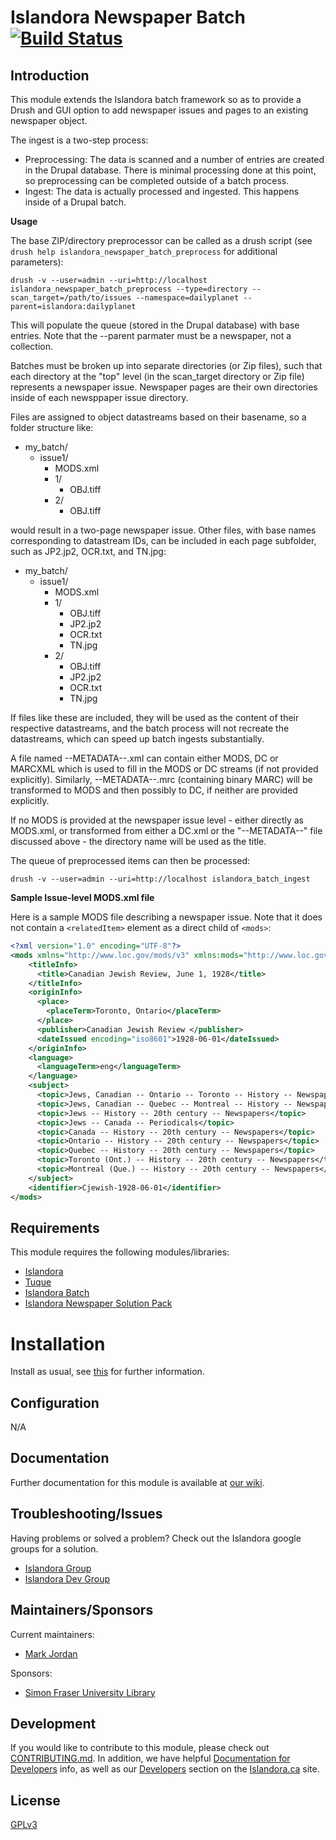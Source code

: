 # Islandora Newspaper Batch [![Build Status](https://api.travis-ci.org/Islandora/islandora_newspaper_batch.png?branch=7.x)](https://travis-ci.org/Islandora/islandora_newspaper_batch)

## Introduction

This module extends the Islandora batch framework so as to provide a Drush and
GUI option to add newspaper issues and pages to an existing newspaper object.

The ingest is a two-step process:

* Preprocessing: The data is scanned and a number of entries are created in the
  Drupal database.  There is minimal processing done at this point, so preprocessing can
  be completed outside of a batch process.
* Ingest: The data is actually processed and ingested. This happens inside of
  a Drupal batch.
  
**Usage**

The base ZIP/directory preprocessor can be called as a drush script (see `drush help islandora_newspaper_batch_preprocess` for additional parameters):

`drush -v --user=admin --uri=http://localhost islandora_newspaper_batch_preprocess --type=directory --scan_target=/path/to/issues --namespace=dailyplanet --parent=islandora:dailyplanet`

This will populate the queue (stored in the Drupal database) with base entries. Note that the --parent parmater must be a newspaper, not a collection.

Batches must be broken up into separate directories (or Zip files), such that each directory at the "top" level (in the scan_target directory or Zip file) represents a newspaper issue. Newspaper pages are their own directories inside of each newsppaper issue directory.

Files are assigned to object datastreams based on their basename, so a folder structure like:

* my_batch/
  * issue1/
    * MODS.xml
    * 1/
        * OBJ.tiff
    * 2/
        * OBJ.tiff

would result in a two-page newspaper issue. Other files, with base names corresponding to datastream IDs, can be included in each page subfolder, such as JP2.jp2, OCR.txt, and TN.jpg:

* my_batch/
  * issue1/
    * MODS.xml
    * 1/
        * OBJ.tiff
        * JP2.jp2
        * OCR.txt
        * TN.jpg
    * 2/
        * OBJ.tiff
        * JP2.jp2
        * OCR.txt
        * TN.jpg

If files like these are included, they will be used as the content of their respective datastreams, and the batch process will not recreate the datastreams, which can speed up batch ingests substantially.

A file named --METADATA--.xml can contain either MODS, DC or MARCXML which is used to fill in the MODS or DC streams (if not provided explicitly). Similarly, --METADATA--.mrc (containing binary MARC) will be transformed to MODS and then possibly to DC, if neither are provided explicitly.

If no MODS is provided at the newspaper issue level - either directly as MODS.xml, or transformed from either a DC.xml or the "--METADATA--" file discussed above - the directory name will be used as the title.

The queue of preprocessed items can then be processed:

`drush -v --user=admin --uri=http://localhost islandora_batch_ingest`

**Sample Issue-level MODS.xml file** 

Here is a sample MODS file describing a newspaper issue. Note that it does not contain a `<relatedItem>` element as a direct child of `<mods>`:

```xml
<?xml version="1.0" encoding="UTF-8"?>
<mods xmlns="http://www.loc.gov/mods/v3" xmlns:mods="http://www.loc.gov/mods/v3" xmlns:xsi="http://www.w3.org/2001/XMLSchema-instance" xmlns:xlink="http://www.w3.org/1999/xlink">
    <titleInfo>
      <title>Canadian Jewish Review, June 1, 1928</title>
    </titleInfo>
    <originInfo>
      <place>
        <placeTerm>Toronto, Ontario</placeTerm>
      </place>
      <publisher>Canadian Jewish Review </publisher>
      <dateIssued encoding="iso8601">1928-06-01</dateIssued>
    </originInfo>
    <language>
      <languageTerm>eng</languageTerm>
    </language>
    <subject>
      <topic>Jews, Canadian -- Ontario -- Toronto -- History -- Newspapers</topic>
      <topic>Jews, Canadian -- Quebec -- Montreal -- History -- Newspapers</topic>
      <topic>Jews -- History -- 20th century -- Newspapers</topic>
      <topic>Jews -- Canada -- Periodicals</topic>
      <topic>Canada -- History -- 20th century -- Newspapers</topic>
      <topic>Ontario -- History -- 20th century -- Newspapers</topic>
      <topic>Quebec -- History -- 20th century -- Newspapers</topic>
      <topic>Toronto (Ont.) -- History -- 20th century -- Newspapers</topic>
      <topic>Montreal (Que.) -- History -- 20th century -- Newspapers</topic>
    </subject>
    <identifier>Cjewish-1928-06-01</identifier>
</mods>
```

## Requirements

This module requires the following modules/libraries:

* [Islandora](https://github.com/islandora/islandora)
* [Tuque](https://github.com/islandora/tuque)
* [Islandora Batch](https://github.com/Islandora/islandora_batch)
* [Islandora Newspaper Solution Pack](https://github.com/Islandora/islandora_solution_pack_newspaper)


# Installation

Install as usual, see [this](https://drupal.org/documentation/install/modules-themes/modules-7) for further information.

## Configuration

N/A

## Documentation

Further documentation for this module is available at [our wiki](https://wiki.duraspace.org/display/ISLANDORA/Islandora+Newspaper+Batch).

## Troubleshooting/Issues

Having problems or solved a problem? Check out the Islandora google groups for a solution.

* [Islandora Group](https://groups.google.com/forum/?hl=en&fromgroups#!forum/islandora)
* [Islandora Dev Group](https://groups.google.com/forum/?hl=en&fromgroups#!forum/islandora-dev)

## Maintainers/Sponsors

Current maintainers:
* [Mark Jordan](https://github.com/mjordan/)

Sponsors:

* [Simon Fraser University Library](http://www.lib.sfu.ca/)

## Development

If you would like to contribute to this module, please check out [CONTRIBUTING.md](CONTRIBUTING.md). In addition, we have helpful [Documentation for Developers](https://github.com/Islandora/islandora/wiki#wiki-documentation-for-developers) info, as well as our [Developers](http://islandora.ca/developers) section on the [Islandora.ca](http://islandora.ca) site.

## License

[GPLv3](http://www.gnu.org/licenses/gpl-3.0.txt)
